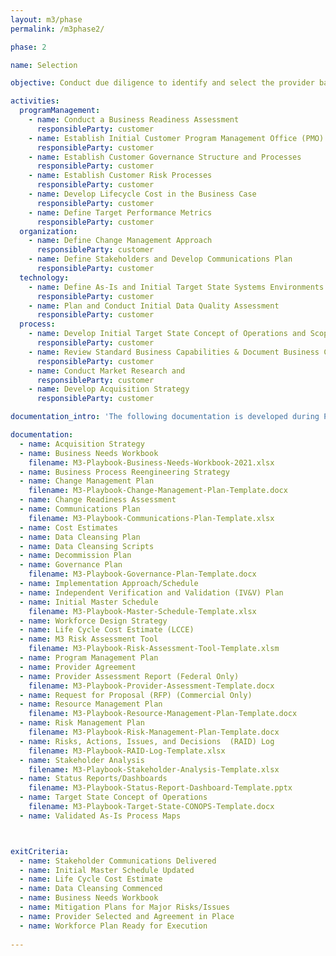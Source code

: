 ```yaml
---
layout: m3/phase
permalink: /m3phase2/

phase: 2

name: Selection

objective: Conduct due diligence to identify and select the provider based on requirements and initial target end state.

activities:
  programManagement:
    - name: Conduct a Business Readiness Assessment 
      responsibleParty: customer
    - name: Establish Initial Customer Program Management Office (PMO) Processes
      responsibleParty: customer
    - name: Establish Customer Governance Structure and Processes
      responsibleParty: customer
    - name: Establish Customer Risk Processes
      responsibleParty: customer
    - name: Develop Lifecycle Cost in the Business Case
      responsibleParty: customer
    - name: Define Target Performance Metrics
      responsibleParty: customer
  organization:
    - name: Define Change Management Approach
      responsibleParty: customer
    - name: Define Stakeholders and Develop Communications Plan
      responsibleParty: customer
  technology:
    - name: Define As-Is and Initial Target State Systems Environments
      responsibleParty: customer
    - name: Plan and Conduct Initial Data Quality Assessment
      responsibleParty: customer
  process:
    - name: Develop Initial Target State Concept of Operations and Scope of Services
      responsibleParty: customer
    - name: Review Standard Business Capabilities & Document Business Capabilities
      responsibleParty: customer
    - name: Conduct Market Research and
      responsibleParty: customer
    - name: Develop Acquisition Strategy
      responsibleParty: customer

documentation_intro: 'The following documentation is developed during Phase 2 and is used to inform the <a href="/assets/files/Phase 2 Progress Review.pptx">Phase 2 Progress Review</a> discussion. Agencies purchasing transaction processing services only will identify relevant activities and examples for their project using the <a href="/assets/files/M3-Services-Tailoring-Guide.xlsx">M3 Services Tailoring Guide</a>.'

documentation:
  - name: Acquisition Strategy
  - name: Business Needs Workbook 
    filename: M3-Playbook-Business-Needs-Workbook-2021.xlsx
  - name: Business Process Reengineering Strategy
  - name: Change Management Plan 
    filename: M3-Playbook-Change-Management-Plan-Template.docx
  - name: Change Readiness Assessment
  - name: Communications Plan 
    filename: M3-Playbook-Communications-Plan-Template.xlsx
  - name: Cost Estimates
  - name: Data Cleansing Plan
  - name: Data Cleansing Scripts
  - name: Decommission Plan
  - name: Governance Plan
    filename: M3-Playbook-Governance-Plan-Template.docx
  - name: Implementation Approach/Schedule
  - name: Independent Verification and Validation (IV&V) Plan 
  - name: Initial Master Schedule 
    filename: M3-Playbook-Master-Schedule-Template.xlsx
  - name: Workforce Design Strategy
  - name: Life Cycle Cost Estimate (LCCE) 
  - name: M3 Risk Assessment Tool
    filename: M3-Playbook-Risk-Assessment-Tool-Template.xlsm
  - name: Program Management Plan
  - name: Provider Agreement
  - name: Provider Assessment Report (Federal Only)
    filename: M3-Playbook-Provider-Assessment-Template.docx
  - name: Request for Proposal (RFP) (Commercial Only)
  - name: Resource Management Plan 
    filename: M3-Playbook-Resource-Management-Plan-Template.docx
  - name: Risk Management Plan 
    filename: M3-Playbook-Risk-Management-Plan-Template.docx 
  - name: Risks, Actions, Issues, and Decisions  (RAID) Log 
    filename: M3-Playbook-RAID-Log-Template.xlsx
  - name: Stakeholder Analysis
    filename: M3-Playbook-Stakeholder-Analysis-Template.xlsx
  - name: Status Reports/Dashboards 
    filename: M3-Playbook-Status-Report-Dashboard-Template.pptx
  - name: Target State Concept of Operations
    filename: M3-Playbook-Target-State-CONOPS-Template.docx
  - name: Validated As-Is Process Maps 



exitCriteria:
  - name: Stakeholder Communications Delivered
  - name: Initial Master Schedule Updated
  - name: Life Cycle Cost Estimate
  - name: Data Cleansing Commenced
  - name: Business Needs Workbook
  - name: Mitigation Plans for Major Risks/Issues
  - name: Provider Selected and Agreement in Place
  - name: Workforce Plan Ready for Execution
  
---
```

